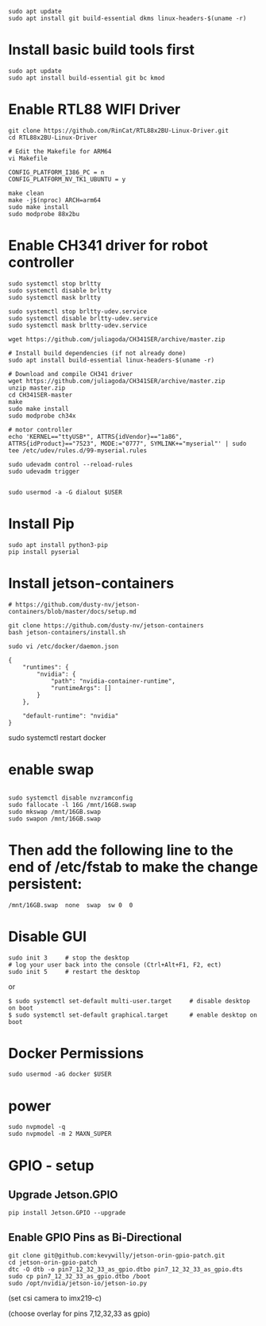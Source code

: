 
```
sudo apt update
sudo apt install git build-essential dkms linux-headers-$(uname -r)
```

# Install basic build tools first

```
sudo apt update
sudo apt install build-essential git bc kmod
```

# Enable RTL88 WIFI Driver
```
git clone https://github.com/RinCat/RTL88x2BU-Linux-Driver.git
cd RTL88x2BU-Linux-Driver

# Edit the Makefile for ARM64
vi Makefile

CONFIG_PLATFORM_I386_PC = n
CONFIG_PLATFORM_NV_TK1_UBUNTU = y

make clean
make -j$(nproc) ARCH=arm64
sudo make install
sudo modprobe 88x2bu

```

# Enable CH341 driver for robot controller

```
sudo systemctl stop brltty
sudo systemctl disable brltty
sudo systemctl mask brltty

sudo systemctl stop brltty-udev.service
sudo systemctl disable brltty-udev.service
sudo systemctl mask brltty-udev.service

wget https://github.com/juliagoda/CH341SER/archive/master.zip

# Install build dependencies (if not already done)
sudo apt install build-essential linux-headers-$(uname -r)

# Download and compile CH341 driver
wget https://github.com/juliagoda/CH341SER/archive/master.zip
unzip master.zip
cd CH341SER-master
make
sudo make install
sudo modprobe ch34x

# motor controller
echo 'KERNEL=="ttyUSB*", ATTRS{idVendor}=="1a86", ATTRS{idProduct}=="7523", MODE:="0777", SYMLINK+="myserial"' | sudo tee /etc/udev/rules.d/99-myserial.rules

sudo udevadm control --reload-rules
sudo udevadm trigger


sudo usermod -a -G dialout $USER

````

# Install Pip

```
sudo apt install python3-pip
pip install pyserial
```


# Install jetson-containers

```
# https://github.com/dusty-nv/jetson-containers/blob/master/docs/setup.md

git clone https://github.com/dusty-nv/jetson-containers
bash jetson-containers/install.sh

sudo vi /etc/docker/daemon.json

```

```
{
    "runtimes": {
        "nvidia": {
            "path": "nvidia-container-runtime",
            "runtimeArgs": []
        }
    },

    "default-runtime": "nvidia"
}

```

sudo systemctl restart docker


# enable swap

```

sudo systemctl disable nvzramconfig
sudo fallocate -l 16G /mnt/16GB.swap
sudo mkswap /mnt/16GB.swap
sudo swapon /mnt/16GB.swap

```

# Then add the following line to the end of /etc/fstab to make the change persistent:

```
/mnt/16GB.swap  none  swap  sw 0  0

```

# Disable GUI

```
sudo init 3     # stop the desktop
# log your user back into the console (Ctrl+Alt+F1, F2, ect)
sudo init 5     # restart the desktop
```
or
```
$ sudo systemctl set-default multi-user.target     # disable desktop on boot
$ sudo systemctl set-default graphical.target      # enable desktop on boot
```

# Docker Permissions

```
sudo usermod -aG docker $USER
```

# power

```
sudo nvpmodel -q
sudo nvpmodel -m 2 MAXN_SUPER
```

# GPIO - setup

## Upgrade Jetson.GPIO

```
pip install Jetson.GPIO --upgrade
```

## Enable GPIO Pins as Bi-Directional
```
git clone git@github.com:kevywilly/jetson-orin-gpio-patch.git
cd jetson-orin-gpio-patch
dtc -O dtb -o pin7_12_32_33_as_gpio.dtbo pin7_12_32_33_as_gpio.dts
sudo cp pin7_12_32_33_as_gpio.dtbo /boot
sudo /opt/nvidia/jetson-io/jetson-io.py
```

(set csi camera to imx219-c)

(choose overlay for pins 7,12,32,33 as gpio)

